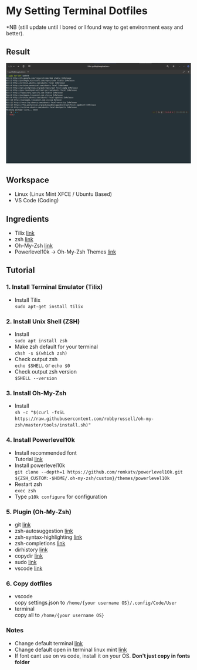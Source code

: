 # My Setting Terminal Dotfiles  
*NB (still update until I bored or I found way to get environment easy and better).

## Result
![Terminal](/images/terminal.png "Terminal")

## Workspace  
- Linux (Linux Mint XFCE / Ubuntu Based)  
- VS Code (Coding)

## Ingredients  
- Tilix [link](https://gnunn1.github.io/tilix-web/)  
- zsh [link](https://www.zsh.org/)  
- Oh-My-Zsh [link](https://ohmyz.sh/)  
- Powerlevel10k -> Oh-My-Zsh Themes [link](https://github.com/romkatv/powerlevel10k)

## Tutorial  
### 1. Install Terminal Emulator (Tilix)
- Install Tilix  
```sudo apt-get install tilix```  
### 2. Install Unix Shell (ZSH)
- Install  
```sudo apt install zsh```
- Make zsh default for your terminal  
```chsh -s $(which zsh)```
- Check output zsh  
```echo $SHELL``` or ```echo $0```
- Check output zsh version  
```$SHELL --version```
### 3. Install Oh-My-Zsh
- Install  
```sh -c "$(curl -fsSL https://raw.githubusercontent.com/robbyrussell/oh-my-zsh/master/tools/install.sh)"```
### 4. Install Powerlevel10k
- Install recommended font  
Tutorial [link](https://github.com/romkatv/powerlevel10k#meslo-nerd-font-patched-for-powerlevel10k)
- Install powerlevel10k  
```git clone --depth=1 https://github.com/romkatv/powerlevel10k.git ${ZSH_CUSTOM:-$HOME/.oh-my-zsh/custom}/themes/powerlevel10k```
- Restart zsh  
```exec zsh```
- Type ```p10k configure``` for configuration  
### 5. Plugin (Oh-My-Zsh)
- git [link](https://github.com/ohmyzsh/ohmyzsh/tree/master/plugins/git)  
- zsh-autosuggestion [link](https://github.com/zsh-users/zsh-syntax-highlighting)  
- zsh-syntax-highlighting [link](https://github.com/zsh-users/zsh-syntax-highlighting/blob/master/INSTALL.md)  
- zsh-completions [link](https://github.com/zsh-users/zsh-completions)  
- dirhistory [link](https://github.com/ohmyzsh/ohmyzsh/tree/master/plugins/dirhistory)  
- copydir [link](https://github.com/ohmyzsh/ohmyzsh/tree/master/plugins/copydir)  
- sudo [link](https://github.com/ohmyzsh/ohmyzsh/tree/master/plugins/sudo)  
- vscode [link](https://github.com/ohmyzsh/ohmyzsh/tree/master/plugins/vscode)  
### 6. Copy dotfiles
- vscode  
copy settings.json to ```/home/{your username OS}/.config/Code/User```  
- terminal  
copy all to ```/home/{your username OS}```
### Notes
- Change default terminal [link](https://itsfoss.com/change-default-terminal-ubuntu/)  
- Change default open in terminal linux mint [link](https://www.technipages.com/linux-mint-default-applications)  
- If font cant use on vs code, install it on your OS. **Don't just copy in fonts folder**
